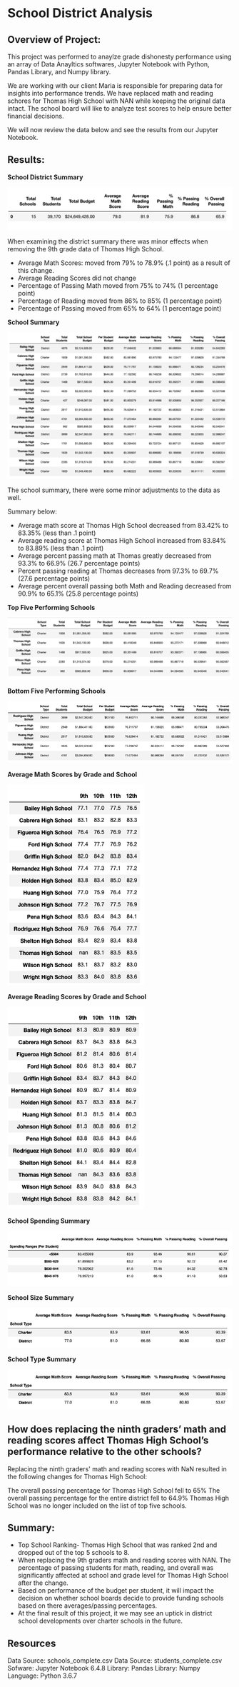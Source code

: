 # School District Analysis

## Overview of Project:

This project was performed to anaylze grade dishonesty performance using an array of Data Anayltics softwares, Jupyter Notebook with Python, Pandas Library, and Numpy library.

We are working with our client Maria is responsible for preparing data for insights into performance trends. We have replaced math and reading schores for Thomas High School with NAN while keeping the original data intact. The school board will like to analyze test scores to help ensure better financial decisions.

We will now review the data below and see the results from our Jupyter Notebook.

## Results:

**School District Summary**

![This is an image](https://github.com/ABorden23/School_District_Analysis/blob/main/Resources/Resources/District%20Summary%20df.png)

When examining the district summary there was minor effects when removing the 9th grade data of Thomas High School.

* Average Math Scores: moved from 79% to 78.9% (.1 point) as a result of this change.
* Average Reading Scores did not change
* Percentage of Passing Math moved from 75% to 74% (1 percentage point)
* Percentage of Reading moved from 86% to 85% (1 percentage point)
* Percentage of Passing moved from 65% to 64% (1 percentage point)

**School Summary**

![This is an image](https://github.com/ABorden23/School_District_Analysis/blob/main/Resources/Resources/School%20Summary%20df.png)

The school summary, there were some minor adjustments to the data as well.

Summary below:

* Average math score at Thomas High School decreased from 83.42% to 83.35% (less than .1 point)
* Average reading score at Thomas High School increased from 83.84% to 83.89% (less than .1 point)
* Average percent passing math at Thomas greatly decreased from 93.3% to 66.9% (26.7 percentage points)
* Percent passing reading at Thomas decreases from 97.3% to 69.7% (27.6 percentage points)
* Average percent overall passing both Math and Reading decreased from 90.9% to 65.1% (25.8 percentage points)

**Top Five Performing Schools**

![This is an image](https://github.com/ABorden23/School_District_Analysis/blob/main/Resources/Resources/Top%205%20Schools%20df.png)

**Bottom Five Performing Schools**

![This is an image](https://github.com/ABorden23/School_District_Analysis/blob/main/Resources/Resources/Bottom%205%20Schools%20df.png)

**Average Math Scores by Grade and School**

![This is an image](https://github.com/ABorden23/School_District_Analysis/blob/main/Resources/Resources/Average%20Math%20Scores%20df.png)

**Average Reading Scores by Grade and School**

![This is an image](https://github.com/ABorden23/School_District_Analysis/blob/main/Resources/Resources/Average%20Reading%20Scores%20df.png)

**School Spending Summary**

![This is an image](https://github.com/ABorden23/School_District_Analysis/blob/main/Resources/Resources/School%20Spending%20Summary%20df.png)

**School Size Summary**

![This is an image](https://github.com/ABorden23/School_District_Analysis/blob/main/Resources/Resources/School%20Type%20Summary%20df.png)

**School Type Summary**

![This is an image](https://github.com/ABorden23/School_District_Analysis/blob/main/Resources/Resources/School%20Type%20Summary%20df.png)


## How does replacing the ninth graders’ math and reading scores affect Thomas High School’s performance relative to the other schools?

Replacing the ninth graders' math and reading scores with NaN resulted in the following changes for Thomas High School:

The overall passing percentage for Thomas High School fell to 65%
The overall passing percentage for the entire district fell to 64.9%
Thomas High School was no longer included on the list of top five schools.

## Summary: 

* Top School Ranking- Thomas High School that was ranked 2nd and dropped out of the top 5 schools to 8.
* When replacing the 9th graders math and reading scores with NAN. The percentage of passing students for math, reading, and overall was significantly affected at school and grade level for Thomas High School after the change. 
* Based on performance of the budget per student, it will impact the decision on whether school boards decide to provide funding schools based on there averages/passing percentages.
* At the final result of this project, it we may see an uptick in district school developments over charter schools in the future.


## Resources
Data Source: schools_complete.csv
Data Source: students_complete.csv
Sofware: Jupyter Notebook 6.4.8
Library: Pandas
Library: Numpy
Language: Python 3.6.7
